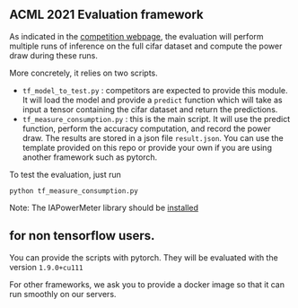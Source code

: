 ## ACML 2021 Evaluation framework

As indicated in the [competition webpage](https://greenai-uppa.github.io/acml_competition/#evaluation), the evaluation will perform multiple runs of inference on the full cifar dataset and compute the power draw during these runs.

More concretely, it relies on two scripts.
- `tf_model_to_test.py` : competitors are expected to provide this module. It will load the model and provide a `predict` function which will take as input a tensor containing the cifar dataset and return the predictions.  
- `tf_measure_consumption.py` : this is the main script. It will use the predict function, perform the accuracy computation, and record the power draw. The results are stored in a json file `result.json`. You can use the template provided on this repo or provide your own if you are using another framework such as pytorch.


To test the evaluation, just run 
```
python tf_measure_consumption.py
```

Note: The IAPowerMeter library should be [installed](https://greenai-uppa.github.io/AIPowerMeter/usage/quick_start.html)

## for non tensorflow users. 

You can provide the scripts with pytorch. They will be evaluated with the version `1.9.0+cu111`

For other frameworks, we ask you to provide a docker image so that it can run smoothly on our servers.
